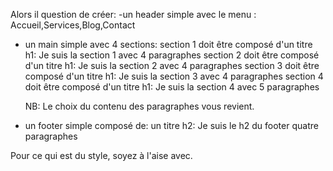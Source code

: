 Alors il question de créer:
-un header simple avec le menu : Accueil,Services,Blog,Contact
- un main simple avec 4 sections:
    section 1 doit être composé d'un titre h1: Je suis la section 1 avec 4 paragraphes
    section 2 doit être composé d'un titre h1: Je suis la section 2 avec 4 paragraphes
    section 3 doit être composé d'un titre h1: Je suis la section 3 avec 4 paragraphes
    section 4 doit être composé d'un titre h1: Je suis la section 4 avec 5 paragraphes

    NB: Le choix du contenu des paragraphes vous revient.

- un footer simple composé de:
    un titre h2: Je suis le h2 du footer
    quatre paragraphes

Pour ce qui est du style, soyez à l'aise avec.



    
